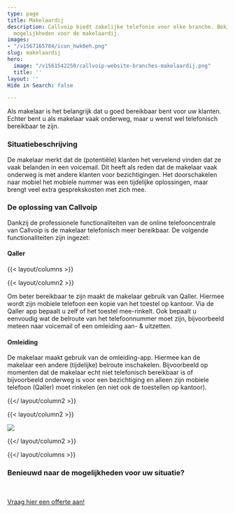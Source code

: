 ```yaml
---
type: page
title: Makelaardij
description: Callvoip biedt zakelijke telefonie voor elke branche. Bekijk hier de
  mogelijkheden voor de makelaardij.
images:
- "/v1567165784/icon_hwk0eh.png"
slug: makelaardij
hero:
  image: "/v1561542250/callvoip-website-branches-makelaardij.png"
  title: ''
layout: ''
Hide in Search: false

---
```

Als makelaar is het belangrijk dat u goed bereikbaar bent voor uw klanten. Echter bent u als makelaar vaak onderweg, maar u wenst wel telefonisch bereikbaar te zijn.

### Situatiebeschrijving

De makelaar merkt dat de (potentiële) klanten het vervelend vinden dat ze vaak belanden in een voicemail. Dit heeft als reden dat de makelaar vaak onderweg is met andere klanten voor bezichtigingen. Het doorschakelen naar mobiel het mobiele nummer was een tijdelijke oplossingen, maar brengt veel extra gesprekskosten met zich mee.

### De oplossing van Callvoip

Dankzij de professionele functionaliteiten van de online telefooncentrale van Callvoip is de makelaar telefonisch meer bereikbaar. De volgende functionaliteiten zijn ingezet:

#### Qaller

{{< layout/columns >}}

{{< layout/column2 >}}

Om beter bereikbaar te zijn maakt de makelaar gebruik van Qaller. Hiermee wordt zijn mobiele telefoon een kopie van het toestel op kantoor. Via de Qaller app bepaalt u zelf of het toestel mee-rinkelt. Ook bepaalt u eenvoudig wat de belroute van het telefoonnummer moet zijn, bijvoorbeeld meteen naar voicemail of een omleiding aan- & uitzetten.

#### Omleiding

De makelaar maakt gebruik van de omleiding-app. Hiermee kan de makelaar een andere (tijdelijke) belroute inschakelen. Bijvoorbeeld op momenten dat de makelaar echt niet telefonisch bereikbaar is of bijvoorbeeld onderweg is voor een bezichtiging en alleen zijn mobiele telefoon (Qaller) moet rinkelen (en niet ook de toestellen op kantoor).

{{</ layout/column2 >}}

{{< layout/column2 >}}

![](https://res.cloudinary.com/callvoip/image/upload/v1566556616/mock_up_phone_oneplus_icmuae.png)

{{</ layout/column2 >}}

{{</ layout/columns >}}

### Benieuwd naar de mogelijkheden voor uw situatie?

<br>

<a href="/offerte/" class="button">Vraag hier een offerte aan!</a>